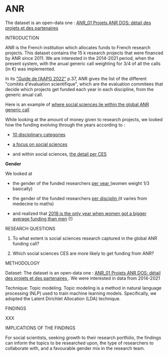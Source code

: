 # ANR

The dataset is an open-data one : <a href="https://www.data.gouv.fr/en/datasets/anr-01-projets-anr-dos-detail-des-projets-et-des-partenaires/"> ANR_01 Projets ANR DOS: détail des projets et des partenaires </a>


INTRODUCTION

ANR is the French institution which allocates funds to French research projects. This dataset contains the 15 k research projects that were financed by ANR since 2011. We are interested in the 2014-2021 period, when the present system, with the anual generic call weighting for 3/4 of all the calls (in €) was implemented.

In its <a href="https://anr.fr/fileadmin/aap/2022/aapg-2022-Guide-V1-0.pdf">"Guide de l’AAPG 2022"</a> p.37, ANR gives the list of the different "comités d'évaluation scientifique", which are the evaluation commitees that decide which projects get funded each year in each discipline, from the generic anual call. 

Here is an example of <a href="https://public.tableau.com/views/ANR_SHS/SHS_dans_le_total?:language=fr-FR&publish=yes&:display_count=n&:origin=viz_share_link">where social sciences lie within the global ANR generic call</a>

While looking at the amount of money given to research projects, we looked how the funding evolving through the years according to :

- <a href="https://public.tableau.com/app/profile/aef.data.sup.recherche/viz/ANR_SHS_et_detail_SHS/Categories_?publish=yes">10 disciplinary categories</a>

- <a href="https://public.tableau.com/app/profile/aef.data.sup.recherche/viz/ANR_SHS_et_detail_SHS/SHS_?publish=yes">a focus on social sciences</a>

- and within social sciences, <a href="https://public.tableau.com/app/profile/aef.data.sup.recherche/viz/ANR_SHS_et_detail_SHS/SHS_per_CES_?publish=yes">the detail per CES</a>

**Gender**

We looked at 

- the gender of the funded researchers <a href="https://public.tableau.com/app/profile/aef.data.sup.recherche/viz/gender_per_year/gender_per_year?publish=yes"> per year </a> (women weight 1/3 basically)

- the gender of the funded researchers <a href="https://public.tableau.com/app/profile/aef.data.sup.recherche/viz/gender_per_category/gender_by_category?publish=yes"> per disciplin </a> (it varies from medecine to maths)

- and realized that <a href="https://public.tableau.com/app/profile/aef.data.sup.recherche/viz/ANR__per_gender/_per_year_?publish=yes"> 2018 is the only year when women got a bigger average funding than men</a> (!)

RESEARCH QUESTIONS

1) To what extent is social sciences research captured in the global ANR funding call?

2) Which social sciences CES are more likely to get funding from ANR?


METHODOLOGY

Dataset: 
The dataset is an open-data one : <a href="https://www.data.gouv.fr/en/datasets/anr-01-projets-anr-dos-detail-des-projets-et-des-partenaires/"> ANR_01 Projets ANR DOS: détail des projets et des partenaires </a>. We were interested in data from 2014-2021

Technique: 
Topic modeling. Topic modeling is a method in natural language processing (NLP) used to train machine learning models. Specifically, we adopted the Latent Dirichlet Allocation (LDA) technique.


FINDINGS

XXX


IMPLICATIONS OF THE FINDINGS

For social scientists, seeking growth to their research portfolio, the findings can inform the topics to be researched upon, the type of researchers to collaborate with, and a favourable gender mix in the research team.
